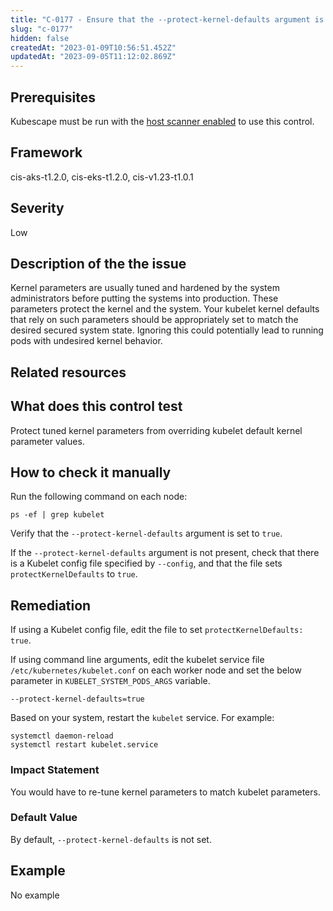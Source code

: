 ```yaml
---
title: "C-0177 - Ensure that the --protect-kernel-defaults argument is set to true"
slug: "c-0177"
hidden: false
createdAt: "2023-01-09T10:56:51.452Z"
updatedAt: "2023-09-05T11:12:02.869Z"
---
```

## Prerequisites
Kubescape must be run with the [host scanner enabled](../scanning.md#the-host-scanner) to use this control.
## Framework
cis-aks-t1.2.0, cis-eks-t1.2.0, cis-v1.23-t1.0.1
## Severity
Low
## Description of the the issue
Kernel parameters are usually tuned and hardened by the system administrators before putting the systems into production. These parameters protect the kernel and the system. Your kubelet kernel defaults that rely on such parameters should be appropriately set to match the desired secured system state. Ignoring this could potentially lead to running pods with undesired kernel behavior.
## Related resources

## What does this control test
Protect tuned kernel parameters from overriding kubelet default kernel parameter values.
## How to check it manually
Run the following command on each node:

 
```
ps -ef | grep kubelet

```
 Verify that the `--protect-kernel-defaults` argument is set to `true`.

 If the `--protect-kernel-defaults` argument is not present, check that there is a Kubelet config file specified by `--config`, and that the file sets `protectKernelDefaults` to `true`.
## Remediation
If using a Kubelet config file, edit the file to set `protectKernelDefaults: true`.

 If using command line arguments, edit the kubelet service file `/etc/kubernetes/kubelet.conf` on each worker node and set the below parameter in `KUBELET_SYSTEM_PODS_ARGS` variable.

 
```
--protect-kernel-defaults=true

```
 Based on your system, restart the `kubelet` service. For example:

 
```
systemctl daemon-reload
systemctl restart kubelet.service

```
### Impact Statement
You would have to re-tune kernel parameters to match kubelet parameters.
### Default Value
By default, `--protect-kernel-defaults` is not set.
## Example
No example